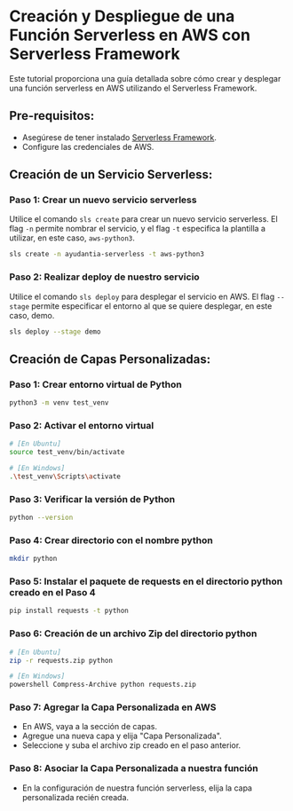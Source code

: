 # Creación y Despliegue de una Función Serverless en AWS con Serverless Framework

Este tutorial proporciona una guía detallada sobre cómo crear y desplegar una función serverless en AWS utilizando el Serverless Framework.

## Pre-requisitos:
- Asegúrese de tener instalado [Serverless Framework](https://www.serverless.com/framework/docs/getting-started/).
- Configure las credenciales de AWS.

## Creación de un Servicio Serverless:

### Paso 1: Crear un nuevo servicio serverless
Utilice el comando `sls create` para crear un nuevo servicio serverless. El flag `-n` permite nombrar el servicio, y el flag `-t` especifica la plantilla a utilizar, en este caso, `aws-python3`.

```bash
sls create -n ayudantia-serverless -t aws-python3
```

### Paso 2: Realizar deploy de nuestro servicio
Utilice el comando `sls deploy` para desplegar el servicio en AWS. El flag `--stage` permite especificar el entorno al que se quiere desplegar, en este caso, demo.

```bash
sls deploy --stage demo
```

## Creación de Capas Personalizadas:

### Paso 1: Crear entorno virtual de Python

```bash
python3 -m venv test_venv
```

### Paso 2: Activar el entorno virtual

```bash
# [En Ubuntu]
source test_venv/bin/activate

# [En Windows]
.\test_venv\Scripts\activate
```

### Paso 3: Verificar la versión de Python

```bash
python --version  
```

### Paso 4: Crear directorio con el nombre python

```bash
mkdir python  
```

### Paso 5: Instalar el paquete de requests en el directorio python creado en el Paso 4

```bash
pip install requests -t python  
```

### Paso 6: Creación de un archivo Zip del directorio python

```bash
# [En Ubuntu]
zip -r requests.zip python

# [En Windows]
powershell Compress-Archive python requests.zip  
```

### Paso 7: Agregar la Capa Personalizada en AWS
- En AWS, vaya a la sección de capas.
- Agregue una nueva capa y elija "Capa Personalizada".
- Seleccione y suba el archivo zip creado en el paso anterior.

### Paso 8: Asociar la Capa Personalizada a nuestra función
- En la configuración de nuestra función serverless, elija la capa personalizada recién creada.